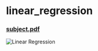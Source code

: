 # linear_regression
### [subject.pdf](https://github.com/merumu/linear_regression/files/5083707/subject.pdf)
![Linear Regression](https://user-images.githubusercontent.com/23258218/90387507-9350b180-e086-11ea-8018-60320c7305eb.png)
